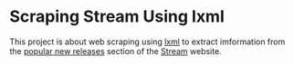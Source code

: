 # Scraping Stream Using lxml

This project is about web scraping using [lxml](https://lxml.de) to extract imformation from the [popular new releases](https://store.steampowered.com/explore/new/) section of the [Stream](https://store.steampowered.com) website.

